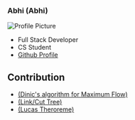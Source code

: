 ### Abhi (Abhi)
![Profile Picture](https://avatars.githubusercontent.com/u/33179956?v=4)
- Full Stack Developer
- CS Student
- [Github Profile](https://github.com/cruiz24)

## Contribution
- [(Dinic's algorithm for Maximum Flow)](.../CPP/algorithms/mathematical/dinics_algorithm.cpp)
- [(Link/Cut Tree)](.../CPP/data_structures/trees//Trees//dinics_algorithm.cpp)
- [(Lucas Theroreme)](../CPP/algorithms/mathematical/lucas_theorem.cpp)
